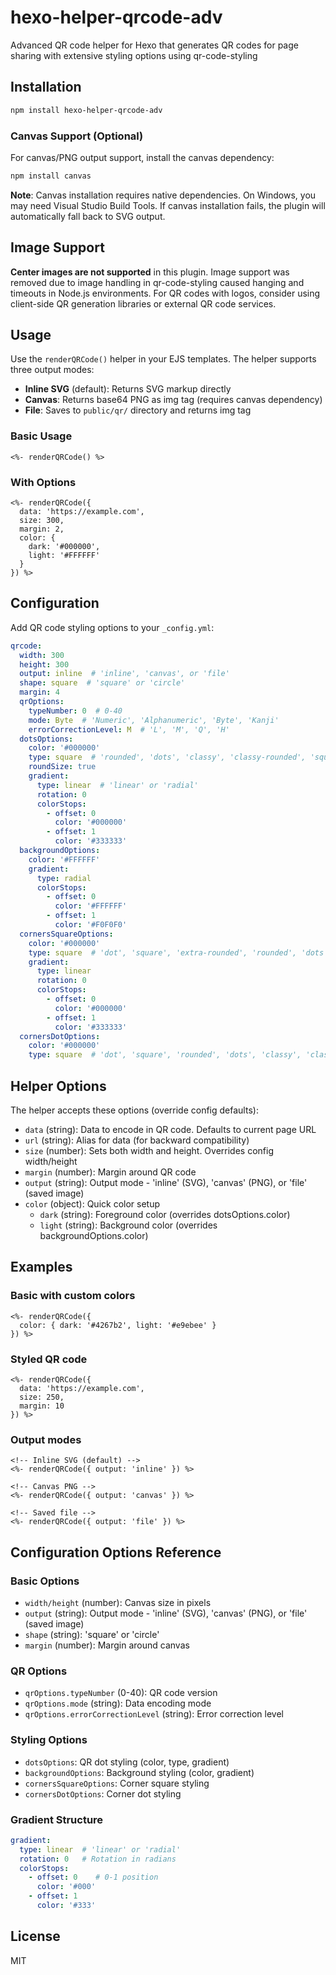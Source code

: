 # hexo-helper-qrcode-adv

Advanced QR code helper for Hexo that generates QR codes for page sharing with extensive styling options using qr-code-styling

## Installation

```bash
npm install hexo-helper-qrcode-adv
```

### Canvas Support (Optional)

For canvas/PNG output support, install the canvas dependency:

```bash
npm install canvas
```

**Note**: Canvas installation requires native dependencies. On Windows, you may need Visual Studio Build Tools. If canvas installation fails, the plugin will automatically fall back to SVG output.

## Image Support

**Center images are not supported** in this plugin. Image support was removed due to image handling in qr-code-styling caused hanging and timeouts in Node.js environments. For QR codes with logos, consider using client-side QR generation libraries or external QR code services.

## Usage

Use the `renderQRCode()` helper in your EJS templates. The helper supports three output modes:
- **Inline SVG** (default): Returns SVG markup directly
- **Canvas**: Returns base64 PNG as img tag (requires canvas dependency)
- **File**: Saves to `public/qr/` directory and returns img tag

### Basic Usage
```ejs
<%- renderQRCode() %>
```

### With Options
```ejs
<%- renderQRCode({
  data: 'https://example.com',
  size: 300,
  margin: 2,
  color: {
    dark: '#000000',
    light: '#FFFFFF'
  }
}) %>
```

## Configuration

Add QR code styling options to your `_config.yml`:

```yaml
qrcode:
  width: 300
  height: 300
  output: inline  # 'inline', 'canvas', or 'file'
  shape: square  # 'square' or 'circle'
  margin: 4
  qrOptions:
    typeNumber: 0  # 0-40
    mode: Byte  # 'Numeric', 'Alphanumeric', 'Byte', 'Kanji'
    errorCorrectionLevel: M  # 'L', 'M', 'Q', 'H'
  dotsOptions:
    color: '#000000'
    type: square  # 'rounded', 'dots', 'classy', 'classy-rounded', 'square', 'extra-rounded'
    roundSize: true
    gradient:
      type: linear  # 'linear' or 'radial'
      rotation: 0
      colorStops:
        - offset: 0
          color: '#000000'
        - offset: 1
          color: '#333333'
  backgroundOptions:
    color: '#FFFFFF'
    gradient:
      type: radial
      colorStops:
        - offset: 0
          color: '#FFFFFF'
        - offset: 1
          color: '#F0F0F0'
  cornersSquareOptions:
    color: '#000000'
    type: square  # 'dot', 'square', 'extra-rounded', 'rounded', 'dots', 'classy', 'classy-rounded'
    gradient:
      type: linear
      rotation: 0
      colorStops:
        - offset: 0
          color: '#000000'
        - offset: 1
          color: '#333333'
  cornersDotOptions:
    color: '#000000'
    type: square  # 'dot', 'square', 'rounded', 'dots', 'classy', 'classy-rounded', 'extra-rounded'
```

## Helper Options

The helper accepts these options (override config defaults):

- `data` (string): Data to encode in QR code. Defaults to current page URL
- `url` (string): Alias for data (for backward compatibility)
- `size` (number): Sets both width and height. Overrides config width/height
- `margin` (number): Margin around QR code
- `output` (string): Output mode - 'inline' (SVG), 'canvas' (PNG), or 'file' (saved image)
- `color` (object): Quick color setup
  - `dark` (string): Foreground color (overrides dotsOptions.color)
  - `light` (string): Background color (overrides backgroundOptions.color)

## Examples

### Basic with custom colors
```ejs
<%- renderQRCode({
  color: { dark: '#4267b2', light: '#e9ebee' }
}) %>
```

### Styled QR code
```ejs
<%- renderQRCode({
  data: 'https://example.com',
  size: 250,
  margin: 10
}) %>
```

### Output modes
```ejs
<!-- Inline SVG (default) -->
<%- renderQRCode({ output: 'inline' }) %>

<!-- Canvas PNG -->
<%- renderQRCode({ output: 'canvas' }) %>

<!-- Saved file -->
<%- renderQRCode({ output: 'file' }) %>
```

## Configuration Options Reference

### Basic Options
- `width/height` (number): Canvas size in pixels
- `output` (string): Output mode - 'inline' (SVG), 'canvas' (PNG), or 'file' (saved image)
- `shape` (string): 'square' or 'circle'
- `margin` (number): Margin around canvas

### QR Options
- `qrOptions.typeNumber` (0-40): QR code version
- `qrOptions.mode` (string): Data encoding mode
- `qrOptions.errorCorrectionLevel` (string): Error correction level

### Styling Options
- `dotsOptions`: QR dot styling (color, type, gradient)
- `backgroundOptions`: Background styling (color, gradient)
- `cornersSquareOptions`: Corner square styling
- `cornersDotOptions`: Corner dot styling

### Gradient Structure
```yaml
gradient:
  type: linear  # 'linear' or 'radial'
  rotation: 0   # Rotation in radians
  colorStops:
    - offset: 0    # 0-1 position
      color: '#000'
    - offset: 1
      color: '#333'
```

## License

MIT